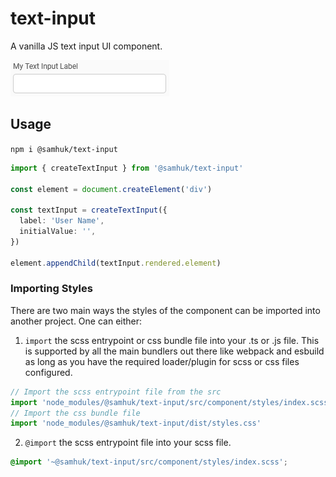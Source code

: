 # text-input

A vanilla JS text input UI component.

![sc1](img/sc1.png)

## Usage

`npm i @samhuk/text-input`

```typescript
import { createTextInput } from '@samhuk/text-input'

const element = document.createElement('div')

const textInput = createTextInput({
  label: 'User Name',
  initialValue: '',
})

element.appendChild(textInput.rendered.element)
```

### Importing Styles

There are two main ways the styles of the component can be imported into another project. One can either:

1. `import` the scss entrypoint or css bundle file into your .ts or .js file. This is supported by all the main bundlers out there like webpack and esbuild as long as you have the required loader/plugin for scss or css files configured.
  ```typescript
  // Import the scss entrypoint file from the src
  import 'node_modules/@samhuk/text-input/src/component/styles/index.scss'
  // Import the css bundle file
  import 'node_modules/@samhuk/text-input/dist/styles.css'
  ```
2. `@import` the scss entrypoint file into your scss file.
  ```scss
  @import '~@samhuk/text-input/src/component/styles/index.scss';
  ```
